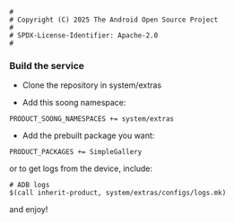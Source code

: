 ```
#
# Copyright (C) 2025 The Android Open Source Project
#
# SPDX-License-Identifier: Apache-2.0
#
```

### Build the service

- Clone the repository in system/extras

- Add this soong namespace:

```
PRODUCT_SOONG_NAMESPACES += system/extras
```

- Add the prebuilt package you want:

```
PRODUCT_PACKAGES += SimpleGallery
```

or to get logs from the device, include:

```
# ADB logs
$(call inherit-product, system/extras/configs/logs.mk)
```

and enjoy!
